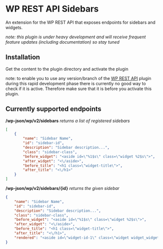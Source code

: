 # WP REST API Sidebars
An extension for the WP REST API that exposes endpoints for sidebars and widgets.

*note: this plugin is under heavy development and will receive frequent feature updates (including documentation) so stay tuned*

## Installation

Get the content to the plugin directory and activate the plugin

note: to enable you to use any version/branch of the [WP REST API][] plugin during this rapid development phase there is currently no good way to check if it is active. Therefore make sure that it is before you activate this plugin.

[WP REST API]: https://wordpress.org/plugins/rest-api

## Currently supported endpoints
**/wp-json/wp/v2/sidebars** *returns a list of registered sidebars*

```json
[
    {
        "name": "Sidebar Name",
        "id": "sidebar-id",
        "description": "Sidebar description...",
        "class": "sidebar-class",
        "before_widget": "<aside id=\"%1$s\" class=\"widget %2$s\">",
        "after_widget": "<\/aside>",
        "before_title": "<h1 class=\"widget-title\">",
        "after_title": "<\/h1>"
    }
]
```

**/wp-json/wp/v2/sidebars/{id}** *returns the given sidebar*

```json
{
    "name": "Sidebar Name",
    "id": "sidebar-id",
    "description": "Sidebar description...",
    "class": "sidebar-class",
    "before_widget": "<aside id=\"%1$s\" class=\"widget %2$s\">",
    "after_widget": "<\/aside>",
    "before_title": "<h1 class=\"widget-title\">",
    "after_title": "<\/h1>",
    "rendered": "<aside id=\"widget-id-1\" class=\"widget widget_widget-id\">..."
}
```
